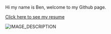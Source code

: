 Hi my name is Ben, welcome to my Github page.

[Click here to see my resume](https://benjaminblackswan.github.io)

![IMAGE_DESCRIPTION](https://cyprus-mail.com/image/s1100x619/fill/webp/path/wp-content/uploads/2024/09/comment2-2.jpg)
